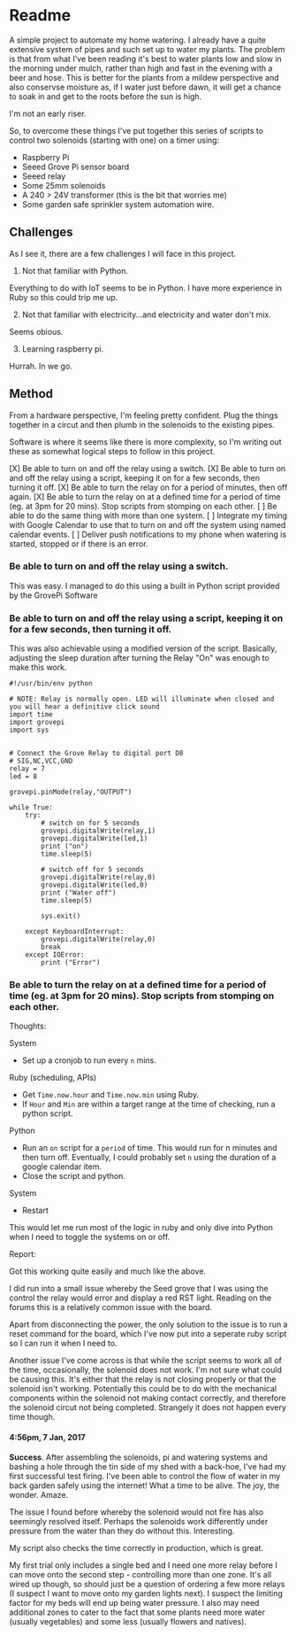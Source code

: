 # Readme

A simple project to automate my home watering. I already have a quite extensive system of pipes and such set up to water my plants. The problem is that from what I've been reading it's best to water plants low and slow in the morning under mulch, rather than high and fast in the evening with a beer and hose. This is better for the plants from a mildew perspective and also conservse moisture as, if I water just before dawn, it will get a chance to soak in and get to the roots before the sun is high.

I'm not an early riser.

So, to overcome these things I've put together this series of scripts to control two solenoids (starting with one) on a timer using:

* Raspberry Pi
* Seeed Grove Pi sensor board
* Seeed relay
* Some 25mm solenoids
* A 240 > 24V transformer (this is the bit that worries me)
* Some garden safe sprinkler system automation wire.

## Challenges

As I see it, there are a few challenges I will face in this project.

1. Not that familiar with Python.

Everything to do with IoT seems to be in Python. I have more experience in Ruby so this could trip me up.

2. Not that familiar with electricity...and electricity and water don't mix.

Seems obious.

3. Learning raspberry pi.

Hurrah. In we go.

## Method

From a hardware perspective, I'm feeling pretty confident. Plug the things together in a circut and then plumb in the solenoids to the existing pipes.

Software is where it seems like there is more complexity, so I'm writing out these as somewhat logical steps to follow in this project.

[X] Be able to turn on and off the relay using a switch.
[X] Be able to turn on and off the relay using a script, keeping it on for a few seconds, then turning it off.
[X] Be able to turn the relay on for a period of minutes, then off again.
[X] Be able to turn the relay on at a defined time for a period of time (eg. at 3pm for 20 mins). Stop scripts from stomping on each other.
[ ] Be able to do the same thing with more than one system.
[ ] Integrate my timing with Google Calendar to use that to turn on and off the system using named calendar events.
[ ] Deliver push notifications to my phone when watering is started, stopped or if there is an error.


### Be able to turn on and off the relay using a switch.

This was easy. I managed to do this using a built in Python script provided by the GrovePi Software

### Be able to turn on and off the relay using a script, keeping it on for a few seconds, then turning it off.

This was also achievable using a modified version of the script. Basically, adjusting the sleep duration after turning the Relay "On" was enough to make this work.

```
#!/usr/bin/env python

# NOTE: Relay is normally open. LED will illuminate when closed and you will hear a definitive click sound
import time
import grovepi
import sys


# Connect the Grove Relay to digital port D8
# SIG,NC,VCC,GND
relay = 7
led = 8

grovepi.pinMode(relay,"OUTPUT")

while True:
    try:
        # switch on for 5 seconds
        grovepi.digitalWrite(relay,1)
        grovepi.digitalWrite(led,1)
        print ("on")
        time.sleep(5)

        # switch off for 5 seconds
        grovepi.digitalWrite(relay,0)
        grovepi.digitalWrite(led,0)
        print ("Water off")
        time.sleep(5)

        sys.exit()

    except KeyboardInterrupt:
        grovepi.digitalWrite(relay,0)
        break
    except IOError:
        print ("Error")
```

### Be able to turn the relay on at a defined time for a period of time (eg. at 3pm for 20 mins). Stop scripts from stomping on each other.

Thoughts:

System
- Set up a cronjob to run every `n` mins.

Ruby (scheduling, APIs)
- Get `Time.now.hour` and `Time.now.min` using Ruby.
- If `Hour` and `Min` are within a target range at the time of checking, run a python script.

Python
- Run an `on` script for a `period` of time. This would run for n minutes and then turn off. Eventually, I could probably set `n` using the duration of a google calendar item.
- Close the script and python.

System
- Restart

This would let me run most of the logic in ruby and only dive into Python when I need to toggle the systems on or off.

Report:

Got this working quite easily and much like the above.

I did run into a small issue whereby the Seed grove that I was using the control the relay would error and display a red RST light. Reading on the forums this is a relatively common issue with the board.

Apart from disconnecting the power, the only solution to the issue is to run a reset command for the board, which I've now put into a seperate ruby script so I can run it when I need to.

Another issue I've come across is that while the script seems to work all of the time, occasionally, the solenoid does not work. I'm not sure what could be causing this. It's either that the relay is not closing properly or that the solenoid isn't working. Potentially this could be to do with the mechanical components within the solenoid not making contact correctly, and therefore the solenoid circut not being completed. Strangely it does not happen every time though.

#### 4:56pm, 7 Jan, 2017

**Success**. After assembling the solenoids, pi and watering systems and bashing a hole through the tin side of my shed with a back-hoe, I've had my first successful test firing. I've been able to control the flow of water in my back garden safely using the internet! What a time to be alive. The joy, the wonder. Amaze.

The issue I found before whereby the solenoid would not fire has also seemingly resolved itself. Perhaps the solenoids work differently under pressure from the water than they do without this. Interesting.

My script also checks the time correctly in production, which is great.

My first trial only includes a single bed and I need one more relay before I can move onto the second step - controlling more than one zone. It's all wired up though, so should just be a question of ordering a few more relays (I suspect I want to move onto my garden lights next). I suspect the limiting factor for my beds will end up being water pressure. I also may need additional zones to cater to the fact that some plants need more water (usually vegetables) and some less (usually flowers and natives).  

